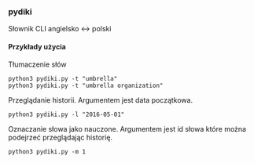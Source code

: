### pydiki
Słownik CLI angielsko <-> polski

#### Przykłady użycia
Tłumaczenie słów
```
python3 pydiki.py -t "umbrella"
python3 pydiki.py -t "umbrella organization"
```

Przeglądanie historii. Argumentem jest data początkowa.
```
python3 pydiki.py -l "2016-05-01"
```

Oznaczanie słowa jako nauczone. Argumentem jest id słowa które można podejrzeć przeglądając historię. 
```
python3 pydiki.py -m 1
```


